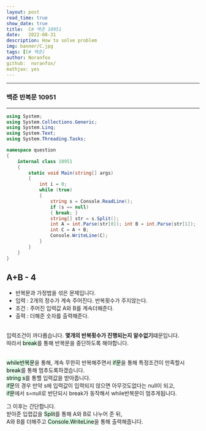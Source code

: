 ```yaml
---
layout: post
read_time: true
show_date: true
title:  C# 백준 10951
date:   2022-08-31
description: How to solve problem
img: banner/C.jpg
tags: [C# 백준]
author: Noranfox
github:  noranfox/
mathjax: yes
---
```


---
### 백준 반복문 10951
---

```c#
using System;
using System.Collections.Generic;
using System.Linq;
using System.Text;
using System.Threading.Tasks;

namespace question
{
    internal class 10951
    {
        static void Main(string[] args)
        {
            int i = 0;
            while (true)
            {
                string s = Console.ReadLine();
                if (s == null)
                { break; }
                string[] str = s.Split();
                int A = int.Parse(str[0]); int B = int.Parse(str[1]);
                int C = A + B;
                Console.WriteLine(C);
            }
        }
    }
}
```

## A+B - 4
  - 반복문과 가정법을 섞은 문제입니다.
  - 입력 : 2개의 정수가 계속 주어진다. 반복횟수가 주지않는다.
  - 조건 : 주어진 입력값 A와 B를 계속더해준다.
  - 출력 : 더해준 숫자를 출력해준다.<br><br>

입력조건이 까다롭습니다. **몇개의 반복횟수가 진행되는지 알수없기**떄문입니다.<br>
따라서 <mark style='background-color: #dcffe4'>break</mark>를 통해 반복문을 중단하도록 해야합니다.<br><br>

<mark style='background-color: #dcffe4'>while반복문</mark>을 통해, 계속 무한히 반복해주면서 <mark style='background-color: #dcffe4'>if문</mark>을 통해 특정조건이 만족할시<br> <mark style='background-color: #dcffe4'>break</mark>를 통해 멈추도록하겠습니다.<br>
<mark style='background-color: #dcffe4'>string s</mark>를 통핼 입력값을 받아줍니다.<br>
<mark style='background-color: #dcffe4'>if문</mark>의 경우 만약 s에 입력값이 입력되지 않으면 아무것도없다는 null이 되고,<br>
<mark style='background-color: #dcffe4'>if문</mark>에서 s=null로 반단되시 break가 동작해서 while반복문이 멈추게됩니다.<br>

그 이후는 간단합니다. <br>
받아준 입렵값을 <mark style='background-color: #dcffe4'>Split</mark>를 통해 A와 B로 나누어 준 뒤,<br>
A와 B를 더해주고 <mark style='background-color: #dcffe4'>Console.WriteLine</mark>을 통해 출력해줍니다.


